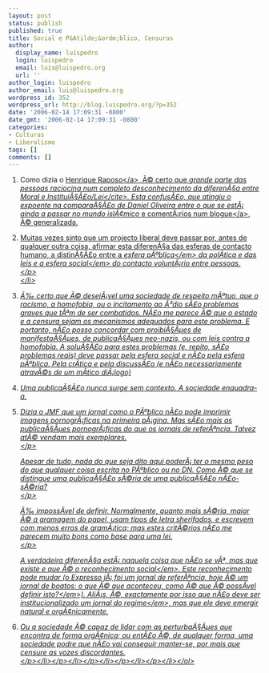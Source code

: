 ```yaml
---
layout: post
status: publish
published: true
title: Social e P&Atilde;&ordm;blico, Censuras
author:
  display_name: luispedro
  login: luispedro
  email: luis@luispedro.org
  url: ''
author_login: luispedro
author_email: luis@luispedro.org
wordpress_id: 352
wordpress_url: http://blog.luispedro.org/?p=352
date: '2006-02-14 17:09:31 -0800'
date_gmt: '2006-02-14 17:09:31 -0800'
categories:
- Culturas
- Liberalismo
tags: []
comments: []
---
```

<ol>
<li>
<p>Como dizia o <a href="http:&#47;&#47;oacidental.blogspot.com&#47;2006&#47;02&#47;um-debate-de-comadres.html">Henrique Raposo<&#47;a>, &Atilde;&copy; certo que <cite>grande parte das pessoas raciocina num completo desconhecimento da diferen&Atilde;&sect;a entre Moral e Institui&Atilde;&sect;&Atilde;&pound;o&#47;Lei<&#47;cite>. Esta confus&Atilde;&pound;o, que atingiu o expoente na compara&Atilde;&sect;&Atilde;&pound;o de Daniel Oliveira entre o que se est&Atilde;&iexcl; ainda a passar no mundo isl&Atilde;&cent;mico <a href="http:&#47;&#47;blog.luispedro.org&#47;?p=343">e coment&Atilde;&iexcl;rios num blogue<&#47;a>, &Atilde;&copy; generalizada.</p>
<li>
<p>Muitas vezes sinto que um projecto liberal deve passar por, antes de qualquer outra coisa, afirmar esta diferen&Atilde;&sect;a das esferas de contacto humano, a distin&Atilde;&sect;&Atilde;&pound;o entre a <em>esfera p&Atilde;&ordm;blica<&#47;em> da pol&Atilde;&shy;tica e das leis e a <em>esfera social<&#47;em> do contacto volunt&Atilde;&iexcl;rio entre pessoas.<br />
<&#47;p><br />
<&#47;li>
<li>
<p>&Atilde;&permil; certo que &Atilde;&copy; desej&Atilde;&iexcl;vel uma sociedade de respeito m&Atilde;&ordm;tuo, que o racismo, a homofobia, ou o incitamento ao &Atilde;&sup3;dio s&Atilde;&pound;o problemas graves que t&Atilde;&ordf;m de ser combatidos. N&Atilde;&pound;o me parece &Atilde;&copy; que o estado e a censura sejam os mecanismos adequados para este problema. E portanto, n&Atilde;&pound;o posso concordar com proibi&Atilde;&sect;&Atilde;&micro;es de manifesta&Atilde;&sect;&Atilde;&micro;es, de publica&Atilde;&sect;&Atilde;&micro;es neo-nazis, ou com leis contra a homofobia. A solu&Atilde;&sect;&Atilde;&pound;o para estes problemas (e, repito, s&Atilde;&pound;o problemas reais) deve passar pela esfera social e n&Atilde;&pound;o pela esfera p&Atilde;&ordm;blica. Pela cr&Atilde;&shy;tica e pela discuss&Atilde;&pound;o (e n&Atilde;&pound;o necessariamente atrav&Atilde;&copy;s de um m&Atilde;&shy;tico di&Atilde;&iexcl;logo)</p>
<li>
<p>Uma publica&Atilde;&sect;&Atilde;&pound;o nunca surge sem contexto. A sociedade enquadra-a.</p>
<li>
<p>Dizia o JMF que um jornal como o P&Atilde;&ordm;blico n&Atilde;&pound;o pode imprimir imagens pornogr&Atilde;&iexcl;ficas na primeira p&Atilde;&iexcl;gina. Mas s&Atilde;&pound;o mais as publica&Atilde;&sect;&Atilde;&micro;es pornogr&Atilde;&iexcl;ficas do que os jornais de refer&Atilde;&ordf;ncia. Talvez at&Atilde;&copy; vendam mais exemplares.<br />
<&#47;p>
<p>Apesar de tudo, nada do que seja dito aqui poder&Atilde;&iexcl; ter o mesmo peso do que qualquer coisa escrita no P&Atilde;&ordm;blico ou no DN. Como &Atilde;&copy; que se distingue uma publica&Atilde;&sect;&Atilde;&pound;o s&Atilde;&copy;ria de uma publica&Atilde;&sect;&Atilde;&pound;o n&Atilde;&pound;o-s&Atilde;&copy;ria?<br />
<&#47;p>
<p>&Atilde;&permil; imposs&Atilde;&shy;vel de definir. Normalmente, quanto mais s&Atilde;&copy;ria, maior &Atilde;&copy; a gramagem do papel, usam tipos de letra sherifados, e escrevem com menos erros de gram&Atilde;&iexcl;tica; mas estes crit&Atilde;&copy;rios n&Atilde;&pound;o me parecem muito bons como base para uma lei.<br />
<&#47;p>
<p>A verdadeira diferen&Atilde;&sect;a est&Atilde;&iexcl; naquela coisa que n&Atilde;&pound;o se v&Atilde;&ordf;, mas que existe e que &Atilde;&copy; o <em>reconhecimento social<&#47;em>. Este reconhecimento pode mudar (o Expresso j&Atilde;&iexcl; foi um jornal de refer&Atilde;&ordf;ncia, hoje &Atilde;&copy; um jornal de boatos: <em>o que &Atilde;&copy; que aconteceu, como &Atilde;&copy; que &Atilde;&copy; poss&Atilde;&shy;vel definir isto?<&#47;em>). Ali&Atilde;&iexcl;s, &Atilde;&copy;, exactamente por isso que n&Atilde;&pound;o deve ser institucionalizado um <em>jornal do regime<&#47;em>, mas que ele deve emergir natural e org&Atilde;&cent;nicamente.</p>
<li>
<p>Ou a sociedade &Atilde;&copy; capaz de lidar com as perturba&Atilde;&sect;&Atilde;&micro;es que encontra de forma org&Atilde;&cent;nica; ou ent&Atilde;&pound;o &Atilde;&copy;, de qualquer forma, uma sociedade podre que n&Atilde;&pound;o vai conseguir manter-se, por mais que censure as vozes discordantes.<br />
<&#47;p><&#47;li><&#47;p><&#47;li><&#47;p><&#47;li><&#47;p><&#47;li><&#47;p><&#47;li><&#47;ol></p>

